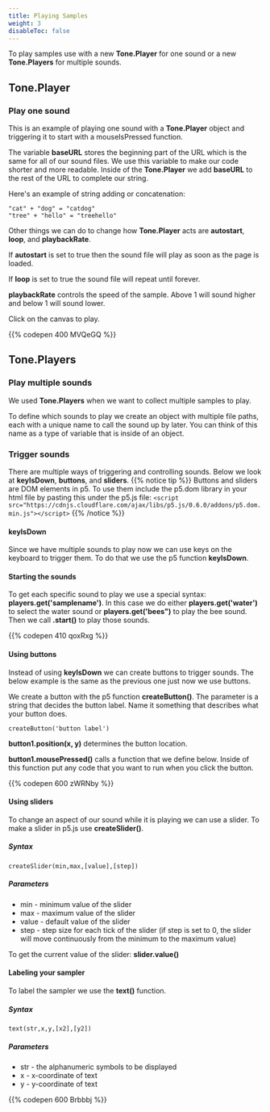 ```yaml
---
title: Playing Samples
weight: 3
disableToc: false
---
```


To play samples use with a new **Tone.Player** for one sound or a new **Tone.Players** for multiple sounds.

## Tone.Player

### Play one sound

This is an example of playing one sound with a **Tone.Player** object and triggering it to start with a mouseIsPressed function.

The variable **baseURL** stores the beginning part of the URL which is the same for all of our sound files. We use this variable to make our code shorter and more readable. Inside of the **Tone.Player** we add **baseURL** to the rest of the URL to complete our string.

Here's an example of string adding or concatenation:

```
"cat" + "dog" = "catdog"
"tree" + "hello" = "treehello"
```

Other things we can do to change how **Tone.Player** acts are **autostart**, **loop**, and **playbackRate**.

If **autostart** is set to true then the sound file will play as soon as the page is loaded.

If **loop** is set to true the sound file will repeat until forever.

**playbackRate** controls the speed of the sample. Above 1 will sound higher and below 1 will sound lower.

Click on the canvas to play.

{{% codepen 400 MVQeGQ %}}

## Tone.Players

### Play multiple sounds

We used **Tone.Players** when we want to collect multiple samples to play.

To define which sounds to play we create an object with multiple file paths, each with a unique name to call the sound up by later. You can think of this name as a type of variable that is inside of an object.

### Trigger sounds

There are multiple ways of triggering and controlling sounds. Below we look at **keyIsDown**, **buttons**, and **sliders**.
{{% notice tip %}}
Buttons and sliders are DOM elements in p5. To use them include the p5.dom library in your html file by pasting this under the p5.js file:
`<script src="https://cdnjs.cloudflare.com/ajax/libs/p5.js/0.6.0/addons/p5.dom.min.js"></script>`
{{% /notice %}}

#### keyIsDown

Since we have multiple sounds to play now we can use keys on the keyboard to trigger them. To do that we use the p5 function **keyIsDown**.

#### Starting the sounds

To get each specific sound to play we use a special syntax: **players.get('samplename')**. In this case we do either **players.get('water')** to select the water sound or **players.get('bees")** to play the bee sound. Then we call **.start()** to play those sounds.

{{% codepen 410 qoxRxg %}}

#### Using buttons

Instead of using **keyIsDown** we can create buttons to trigger sounds. The below example is the same as the previous one just now we use buttons.

We create a button with the p5 function **createButton()**. The parameter is a string that decides the button label. Name it something that describes what your button does.

```
createButton('button label')
```

**button1.position(x, y)** determines the button location.

**button1.mousePressed()** calls a function that we define below. Inside of this function put any code that you want to run when you click the button.

{{% codepen 600 zWRNby %}}

#### Using sliders

To change an aspect of our sound while it is playing we can use a slider. To make a slider in p5.js use **createSlider()**.

##### Syntax

```
createSlider(min,max,[value],[step])
```

##### Parameters

* min - minimum value of the slider
* max - maximum value of the slider
* value - default value of the slider
* step - step size for each tick of the slider (if step is set to 0, the slider will move continuously from the minimum to the maximum value)

To get the current value of the slider: **slider.value()**

#### Labeling your sampler

To label the sampler we use the **text()** function.

##### Syntax

```
text(str,x,y,[x2],[y2])
```

##### Parameters

* str - the alphanumeric symbols to be displayed
* x - x-coordinate of text
* y - y-coordinate of text

{{% codepen 600 Brbbbj %}}
